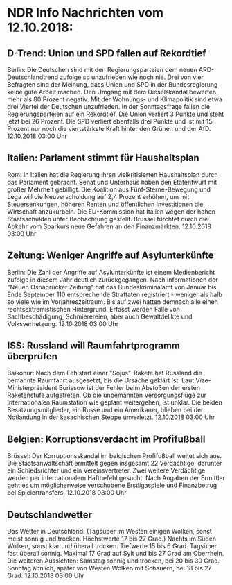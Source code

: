 # NDR Info Nachrichten vom 12.10.2018:


## D-Trend: Union und SPD fallen auf Rekordtief
Berlin: Die Deutschen sind mit den Regierungsparteien dem neuen ARD-Deutschlandtrend zufolge so unzufrieden wie noch nie. Drei von vier Befragten sind der Meinung, dass Union und SPD in der Bundesregierung keine gute Arbeit machen. Den Umgang mit dem Dieselskandal bewerten mehr als 80 Prozent negativ. Mit der Wohnungs- und Klimapolitik sind etwa drei Viertel der Deutschen unzufrieden. In der Sonntagsfrage fallen die Regierungsparteien auf ein Rekordtief. Die Union verliert 3 Punkte und steht jetzt bei 26 Prozent. Die SPD verliert ebenfalls drei Punkte und ist mit 15 Prozent nur noch die viertstärkste Kraft hinter den Grünen und der AfD. 12.10.2018 03:00 Uhr 

## Italien: Parlament stimmt für Haushaltsplan
Rom: In Italien hat die Regierung ihren vielkritisierten Haushaltsplan durch das Parlament gebracht. Senat und Unterhaus haben den Etatentwurf mit großer Mehrheit gebilligt. Die Koalition aus Fünf-Sterne-Bewegung und Lega will die Neuverschuldung auf 2,4 Prozent erhöhen, um mit Steuersenkungen, höheren Renten und öffentlichen Investitionen die Wirtschaft anzukurbeln. Die EU-Kommission hat Italien wegen der hohen Staatsschulden unter Beobachtung gestellt. Brüssel fürchtet durch die Abkehr vom Sparkurs neue Gefahren an den Finanzmärkten. 12.10.2018 03:00 Uhr 

## Zeitung: Weniger Angriffe auf Asylunterkünfte
Berlin: Die Zahl der Angriffe auf Asylunterkünfte ist einem Medienbericht zufolge in diesem Jahr deutlich zurückgegangen. Nach Informationen der "Neuen Osnabrücker Zeitung" hat das Bundeskriminalamt von Januar bis Ende September 110 entsprechende Straftaten registriert - weniger als halb so viele wie im Vorjahreszeitraum. Bis auf zwei hatten demnach alle einen rechtsextremistischen Hintergrund. Erfasst werden Fälle von  Sachbeschädigung, Schmierereien, aber auch Gewaltdelikte und Volksverhetzung. 12.10.2018 03:00 Uhr 

## ISS: Russland will Raumfahrtprogramm überprüfen
Baikonur: Nach dem Fehlstart einer "Sojus"-Rakete hat Russland die bemannte Raumfahrt ausgesetzt, bis die Ursache geklärt ist. Laut Vize-Ministerpräsident Borissow ist der Fehler beim Abstoßen der ersten Raketenstufe aufgetreten. Ob die unbemannten Versorgungsflüge zur Internationalen Raumstation wie geplant weitergehen, ist unklar. Die beiden Besatzungsmitglieder, ein Russe und ein Amerikaner, blieben bei der Notlandung in der kasachischen Steppe unverletzt. 12.10.2018 03:00 Uhr 

## Belgien: Korruptionsverdacht im Profifußball
Brüssel: Der Korruptionsskandal im belgischen Profifußball weitet sich aus. Die Staatsanwaltschaft ermittelt gegen insgesamt 22 Verdächtige, darunter ein Schiedsrichter und ein Vereinsvertreter. Zwei weitere Verdächtige werden per internationalem Haftbefehl gesucht. Nach Angaben der Ermittler geht es um möglicherweise verschobene Erstligaspiele und Finanzbetrug bei Spielertransfers. 12.10.2018 03:00 Uhr 

## Deutschlandwetter
Das Wetter in Deutschland:
(Tagsüber im Westen einigen Wolken, sonst meist sonnig und trocken. Höchstwerte 17 bis 27 Grad.) Nachts im Süden Wolken, sonst klar und überall trocken. Tiefwerte 15 bis 6 Grad. Tagsüber fast überall sonnig. Maximal 17 Grad auf Sylt und bis 27 Grad am Oberrhein. Die weiteren Aussichten:
Samstag sonnig und trocken, bei 20 bis 30 Grad. Sonntag ähnlich, später von Westen Wolken mit Schauern, bei 18 bis 27 Grad. 12.10.2018 03:00 Uhr 
